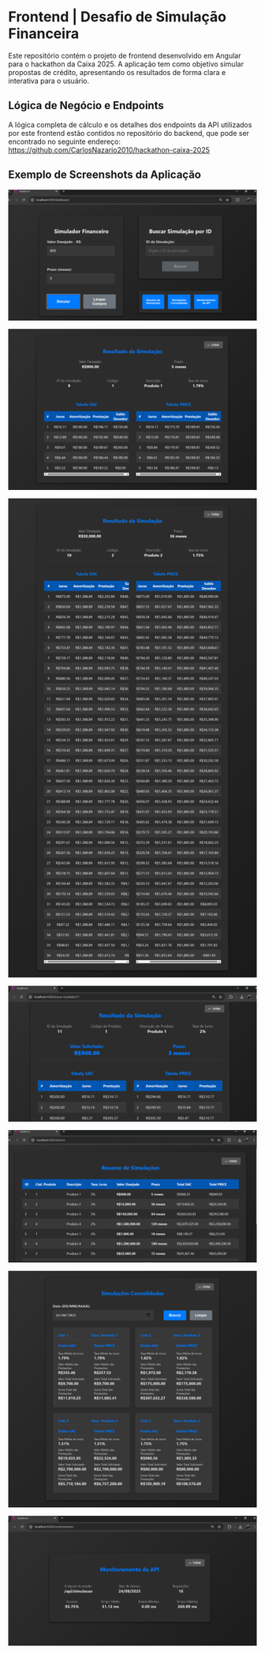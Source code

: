 # Frontend | Desafio de Simulação Financeira

Este repositório contém o projeto de frontend desenvolvido em Angular para o hackathon da Caixa 2025. A aplicação tem como objetivo simular propostas de crédito, apresentando os resultados de forma clara e interativa para o usuário.

## Lógica de Negócio e Endpoints

A lógica completa de cálculo e os detalhes dos endpoints da API utilizados por este frontend estão contidos no repositório do backend, que pode ser encontrado no seguinte endereço: https://github.com/CarlosNazario2010/hackathon-caixa-2025

## Exemplo de Screenshots da Aplicação

![Dashboard](prints_tela/dashboard.png)

![Resultado 1](prints_tela/resultado-simulacao.png)

![Resultado 2](prints_tela/resultado-simulacao-2.png)

![Simulacao por Id](prints_tela/simulacao-id.png)

![Resumo](prints_tela/resumo-simulacoes.png)

![Consolidadas](prints_tela/simulacoes-consolidadas.png)

![Monitoramento](prints_tela/monitoramento.png)
